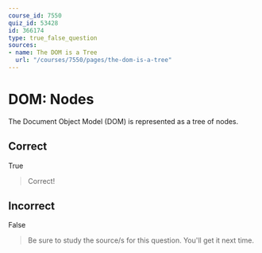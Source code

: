 ```yaml
---
course_id: 7550
quiz_id: 53428
id: 366174
type: true_false_question
sources:
- name: The DOM is a Tree
  url: "/courses/7550/pages/the-dom-is-a-tree"
---
```


# DOM: Nodes

The Document Object Model (DOM) is represented as a tree of nodes.

## Correct

True

> Correct!

## Incorrect

False

> Be sure to study the source/s for this question. You'll get it next time.
